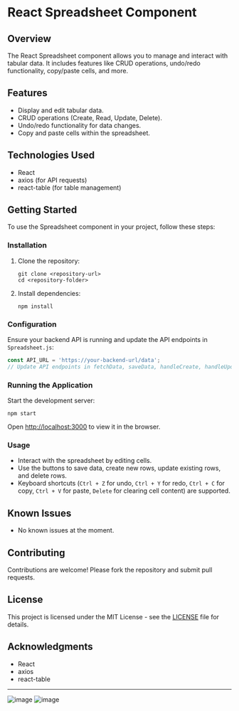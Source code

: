 

# React Spreadsheet Component

## Overview
The React Spreadsheet component allows you to manage and interact with tabular data. It includes features like CRUD operations, undo/redo functionality, copy/paste cells, and more.

## Features
- Display and edit tabular data.
- CRUD operations (Create, Read, Update, Delete).
- Undo/redo functionality for data changes.
- Copy and paste cells within the spreadsheet.

## Technologies Used
- React
- axios (for API requests)
- react-table (for table management)

## Getting Started
To use the Spreadsheet component in your project, follow these steps:

### Installation
1. Clone the repository:
   ```
   git clone <repository-url>
   cd <repository-folder>
   ```

2. Install dependencies:
   ```
   npm install
   ```

### Configuration
Ensure your backend API is running and update the API endpoints in `Spreadsheet.js`:
```javascript
const API_URL = 'https://your-backend-url/data';
// Update API endpoints in fetchData, saveData, handleCreate, handleUpdate, handleDelete
```

### Running the Application
Start the development server:
```
npm start
```
Open [http://localhost:3000](http://localhost:3000) to view it in the browser.

### Usage
- Interact with the spreadsheet by editing cells.
- Use the buttons to save data, create new rows, update existing rows, and delete rows.
- Keyboard shortcuts (`Ctrl + Z` for undo, `Ctrl + Y` for redo, `Ctrl + C` for copy, `Ctrl + V` for paste, `Delete` for clearing cell content) are supported.

## Known Issues
- No known issues at the moment.

## Contributing
Contributions are welcome! Please fork the repository and submit pull requests.

## License
This project is licensed under the MIT License - see the [LICENSE](LICENSE) file for details.

## Acknowledgments
- React
- axios
- react-table

---


![image](https://github.com/somesh123-ctrl/sarg_frontend/assets/55444715/537f3f54-d131-456e-a7ba-b788e44a2da8)
![image](https://github.com/somesh123-ctrl/sarg_frontend/assets/55444715/d5f51ce2-9e17-4e0d-8950-69f1e4fd0c22)

